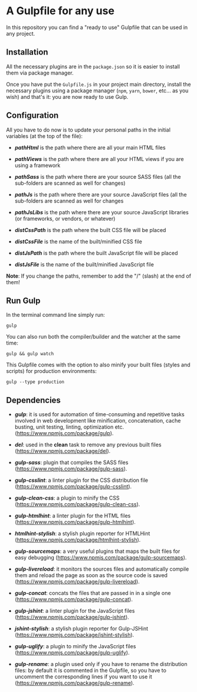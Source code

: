 # A Gulpfile for any use

In this repository you can find a "ready to use" Gulpfile that can be used in any project.

## Installation

All the necessary plugins are in the `package.json` so it is easier to install them via package manager.

Once you have put the `Gulpfile.js` in your project main directory, install the necessary plugins using a package manager (`npm`, `yarn`, `bower`, etc... as you wish) and that's it: you are now ready to use Gulp.

## Configuration

All you have to do now is to update your personal paths in the initial variables (at the top of the file):

- ***pathHtml*** is the path where there are all your main HTML files

- ***pathViews*** is the path where there are all your HTML views if you are using a framework

- ***pathSass*** is the path where there are your source SASS files (all the sub-folders are scanned as well for changes)

- ***pathJs*** is the path where there are your source JavaScript files (all the sub-folders are scanned as well for changes

- ***pathJsLibs*** is the path where there are your source JavaScript libraries (or frameworks, or vendors, or whatever)

- ***distCssPath*** is the path where the built CSS file will be placed

- ***distCssFile*** is the name of the built/minified CSS file

- ***distJsPath*** is the path where the built JavaScript file will be placed

- ***distJsFile*** is the name of the built/minified JavaScript file

**Note**: If you change the paths, remember to add the "/" (slash) at the end of them!

## Run Gulp

In the terminal command line simply run:

```
gulp
```

You can also run both the compiler/builder and the watcher at the same time:

```
gulp && gulp watch
```

This Gulpfile comes with the option to also minify your built files (styles and scripts) for production environments:

```
gulp --type production
```

## Dependencies

- ***gulp***: it is used for automation of time-consuming and repetitive tasks involved in web development like minification, concatenation, cache busting, unit testing, linting, optimization etc. (https://www.npmjs.com/package/gulp).

- ***del***: used in the **clean** task to remove any previous built files (https://www.npmjs.com/package/del).

- ***gulp-sass***: plugin that compiles the SASS files (https://www.npmjs.com/package/gulp-sass).

- ***gulp-csslint***: a linter plugin for the CSS distribution file (https://www.npmjs.com/package/gulp-csslint).

- ***gulp-clean-css***: a plugin to minify the CSS (https://www.npmjs.com/package/gulp-clean-css).

- ***gulp-htmlhint***: a linter plugin for the HTML files (https://www.npmjs.com/package/gulp-htmlhint).

- ***htmlhint-stylish***: a stylish plugin reporter for HTMLHint (https://www.npmjs.com/package/htmlhint-stylish).

- ***gulp-sourcemaps***: a very useful plugins that maps the built files for easy debugging (https://www.npmjs.com/package/gulp-sourcemaps).

- ***gulp-livereload***: it monitors the sources files and automatically compile them and reload the page as soon as the source code is saved (https://www.npmjs.com/package/gulp-livereload).

- ***gulp-concat***: concats the files that are passed in in a single one (https://www.npmjs.com/package/gulp-concat).

- ***gulp-jshint***: a linter plugin for the JavaScript files (https://www.npmjs.com/package/gulp-jshint).

- ***jshint-stylish***: a stylish plugin reporter for Gulp-JSHint (https://www.npmjs.com/package/jshint-stylish).

- ***gulp-uglify***: a plugin to minify the JavaScript files (https://www.npmjs.com/package/gulp-uglify).

- ***gulp-rename***: a plugin used only if you have to rename the distribution files: by default it is commented in the Gulpfile, so you have to uncomment the corresponding lines if you want to use it (https://www.npmjs.com/package/gulp-rename).

